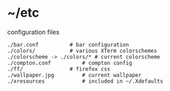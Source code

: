 # ~/etc
configuration files

	./bar.conf			# bar configuration
	./colors/			# various XTerm colorschemes
	./colorscheme -> ./colors/*	# current colorscheme
	./compton.conf			# compton config
	./ff/				# firefox css
	./wallpaper.jpg			# current wallpaper
	./xresources			# included in ~/.Xdefaults
